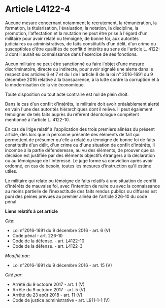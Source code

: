 # Article L4122-4

Aucune mesure concernant notamment le recrutement, la rémunération, la formation, la titularisation, l'évaluation, la
notation, la discipline, la promotion, l'affectation et la mutation ne peut être prise à l'égard d'un militaire pour avoir
relaté ou témoigné, de bonne foi, aux autorités judiciaires ou administratives, de faits constitutifs d'un délit, d'un crime
ou susceptibles d'être qualifiés de conflit d'intérêts au sens de l'article L. 4122-3 dont il aurait eu connaissance dans
l'exercice de ses fonctions. 

Aucun militaire ne peut être sanctionné ou faire l'objet d'une mesure discriminatoire, directe ou indirecte, pour avoir
signalé une alerte dans le respect des articles 6 et 7 et du I de l'article 8 de la loi n° 2016-1691 du 9 décembre 2016
relative à la transparence, à la lutte contre la corruption et à la modernisation de la vie économique. 

Toute disposition ou tout acte contraire est nul de plein droit. 

Dans le cas d'un conflit d'intérêts, le militaire doit avoir préalablement alerté en vain l'une des autorités hiérarchiques
dont il relève. Il peut également témoigner de tels faits auprès du référent déontologue compétent mentionné à l'article L.
4122-10. 

En cas de litige relatif à l'application des trois premiers alinéas du présent article, dès lors que la personne présente des
éléments de fait qui permettent de présumer qu'elle a relaté ou témoigné de bonne foi de faits constitutifs d'un délit, d'un
crime ou d'une situation de conflit d'intérêts, il incombe à la partie défenderesse, au vu des éléments, de prouver que sa
décision est justifiée par des éléments objectifs étrangers à la déclaration ou au témoignage de l'intéressé. Le juge forme
sa conviction après avoir ordonné, en cas de besoin, toutes les mesures d'instruction qu'il estime utiles. 

Le militaire qui relate ou témoigne de faits relatifs à une situation de conflit d'intérêts de mauvaise foi, avec l'intention
de nuire ou avec la connaissance au moins partielle de l'inexactitude des faits rendus publics ou diffusés est puni des
peines prévues au premier alinéa de l'article 226-10 du code pénal.

**Liens relatifs à cet article**

_Cite_:

  - Loi n°2016-1691 du 9 décembre 2016 - art. 6 (V)
  - Code pénal - art. 226-10
  - Code de la défense. - art. L4122-10
  - Code de la défense. - art. L4122-3

_Modifié par_:

  - Loi n°2016-1691 du 9 décembre 2016 - art. 15 (V)

_Cité par_:

  - Arrêté du 9 octobre 2017 - art. 1 (V)
  - Arrêté du 9 octobre 2017 - art. 5 (V)
  - Arrêté du 23 août 2018 - art. 11 (V)
  - Code de justice administrative - art. L911-1-1 (V)

